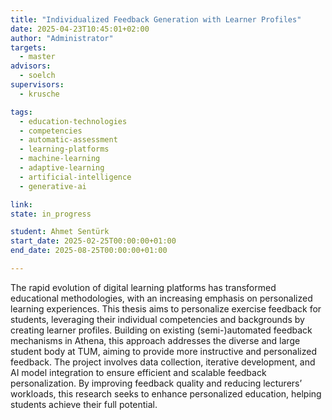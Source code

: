 ```yaml
---
title: "Individualized Feedback Generation with Learner Profiles"
date: 2025-04-23T10:45:01+02:00
author: "Administrator"
targets:
  - master
advisors:
  - soelch
supervisors:
  - krusche

tags:
  - education-technologies
  - competencies
  - automatic-assessment
  - learning-platforms
  - machine-learning
  - adaptive-learning
  - artificial-intelligence
  - generative-ai

link: 
state: in_progress

student: Ahmet Sentürk
start_date: 2025-02-25T00:00:00+01:00
end_date: 2025-08-25T00:00:00+01:00

---
```

The rapid evolution of digital learning platforms has transformed educational methodologies, with an increasing emphasis on personalized learning experiences. This thesis aims to personalize exercise feedback for students, leveraging their individual competencies and backgrounds by creating learner profiles. Building on existing (semi-)automated feedback mechanisms in Athena, this approach addresses the diverse and large student body at TUM, aiming to provide more instructive and personalized feedback. The project involves data collection, iterative development, and AI model integration to ensure efficient and scalable feedback personalization. By improving feedback quality and reducing lecturers’ workloads, this research seeks to enhance personalized education, helping students achieve their full potential.
